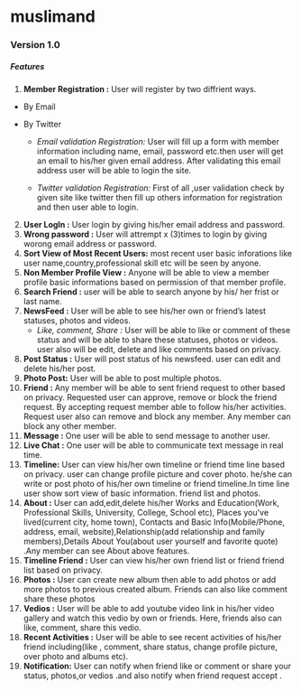muslimand
=========
### Version 1.0
##### Features
1. **Member Registration :** User will register by two diffrient ways. 
* By Email
* By Twitter

  * *Email validation Registration:* User will fill up a form with member information including name, email, password etc.then      user  will get an email to his/her given email address. After validating this email address user will be able to login the      site.


  * *Twitter validation Registration:* First of all ,user validation check by given site like twitter then fill up others           information for registration and then user able to login.  

2. **User LogIn :**  User login by giving his/her email address and password.
3. **Wrong password :**  User will attrempt x (3)times to login by giving worong email address or password.
4. **Sort View of Most Recent Users:** most recent user basic inforations like user name,country,professional skill etc will be seen by anyone.
5. **Non Member Profile View :**  Anyone will be able to view a member profile  basic informations based on permission of that member profile.
6. **Search Friend :** user will be able to search anyone by his/ her frist or last name.
7. **NewsFeed :**  User will be able to see his/her own or friend’s latest statuses, photos and videos. 
    * *Like, comment, Share :*  User will be able to like or comment of these status and will be able to share these statuses,        photos or videos. user also will be edit, delete and like comments based on privacy. 
8. **Post Status :** User will post status of his newsfeed. user can edit and delete his/her post.
9. **Photo Post:** User will be able to post multiple photos.  
10. **Friend :** Any member will be able to sent friend request to other based on privacy. Requested user can approve, remove or block the friend request. By accepting request member able to follow his/her activities. Request user also can remove and block any member. Any member can block any other member.
11. **Message :** One user will be able to send message to another user.
12.  **Live Chat :** One user will be able to communicate text message in real time.
13. **Timeline:**  User can view his/her own timeline or friend time line based on privacy. user can change profile picture and cover photo. he/she can write or post photo  of his/her own timeline or friend timeline.In time line user show sort view of basic information. friend list and photos.
14. **About :** User can add,edit,delete his/her Works and Education(Work, Professional Skills, University, College, School etc), Places you've lived(current city, home town), Contacts and Basic Info(Mobile/Phone, address, email, website),Relationship(add relationship and family members),Details About You(about user yourself and favorite quote) .Any member can see About above features.
15. **Timeline Friend :** User can view his/her own  friend list  or friend friend list based on privacy.
16. **Photos :** User can create new album then able to add photos or add more photos to previous created album. Friends can also like comment share these photos
17. **Vedios :** User will be able to add youtube video link in his/her video gallery and watch this vedio by own or friends. Here, friends also can like, comment, share this vedio. 
18. **Recent Activities :** User will be able to see recent activities of his/her friend including(like , comment, share status, change profile picture, over photo and albums etc).
19. **Notification:** User can notify when friend like or comment or share your status, photos,or vedios .and also notify when friend request accept .

